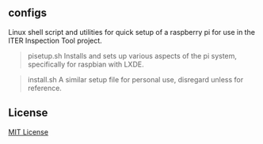 ## configs

Linux shell script and utilities for quick setup of a raspberry pi for use in the ITER Inspection Tool project.

> pisetup.sh
Installs and sets up various aspects of the pi system, specifically for raspbian with LXDE.

>install.sh
A similar setup file for personal use, disregard unless for reference.

## License

[MIT License](./LICENSE)